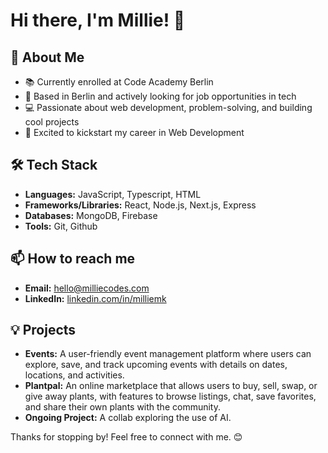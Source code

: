 # Hi there, I'm Millie! 👋

## 🌱 About Me
- 📚 Currently enrolled at Code Academy Berlin
- 📍 Based in Berlin and actively looking for job opportunities in tech
- 💻 Passionate about web development, problem-solving, and building cool projects
- 🚀 Excited to kickstart my career in Web Development

## 🛠️ Tech Stack
- **Languages:** JavaScript, Typescript, HTML
- **Frameworks/Libraries:** React, Node.js, Next.js, Express
- **Databases:** MongoDB, Firebase
- **Tools:** Git, Github

## 📫 How to reach me
- **Email:** hello@milliecodes.com
- **LinkedIn:** [linkedin.com/in/milliemk](https://linkedin.com/in/mkarphammar)

## 💡 Projects
- **Events:** A user-friendly event management platform where users can explore, save, and track upcoming events with details on dates, locations, and activities.
- **Plantpal:** An online marketplace that allows users to buy, sell, swap, or give away plants, with features to browse listings, chat, save favorites, and share their own plants with the community.
- **Ongoing Project:** A collab exploring the use of AI. 


Thanks for stopping by! Feel free to connect with me. 😊

